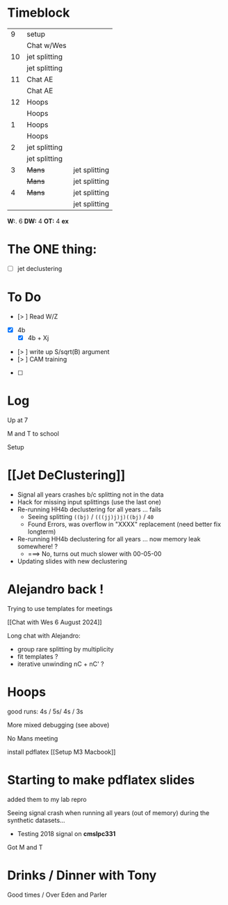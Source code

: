 # Timeblock

|     |               |               |
| --- | ------------- | ------------- |
| 9   | setup         |               |
|     | Chat w/Wes    |               |
| 10  | jet splitting |               |
|     | jet splitting |               |
| 11  | Chat AE       |               |
|     | Chat AE       |               |
| 12  | Hoops         |               |
|     | Hoops         |               |
| 1   | Hoops         |               |
|     | Hoops         |               |
| 2   | jet splitting |               |
|     | jet splitting |               |
| 3   | ~~Mans~~      | jet splitting |
|     | ~~Mans~~      | jet splitting |
| 4   | ~~Mans~~      | jet splitting |
|     |               | jet splitting |

**W:**. 6 
**DW:** 4
**OT:** 4
**ex** 

# The ONE thing: 
- [ ] jet declustering


# To Do
- [> ] Read W/Z
- [x] 4b
	 - [x] 4b + Xj
- [> ] write up S/sqrt(B) argument
- [> ] CAM training
- [ ] 


# Log

Up at 7

M and T to school

Setup

# [[Jet DeClustering]]
- Signal all years crashes b/c splitting not in the data
- Hack for missing input splittings (use the last one)
- Re-running HH4b declustering for all years ... fails
	- Seeing splitting `((bj)`  /  `(((jj)j)j)((bj)` / `40`
	- Found Errors, was overflow in "XXXX" replacement (need better fix longterm)
- Re-running HH4b declustering for all years ...  now memory leak somewhere! ?
	- ===> No, turns out much slower with 00-05-00
- Updating slides with new declustering


# Alejandro back ! 

Trying to use templates for meetings

[[Chat with Wes 6 August 2024]]

Long chat with Alejandro:
- group rare splitting by multiplicity
- fit templates ? 
- iterative unwinding  nC + nC' ?

# Hoops
good runs: 4s / 5s/ 4s / 3s

More mixed debugging (see above)

No Mans meeting

install pdflatex [[Setup M3 Macbook]]

# Starting to make pdflatex slides 
added them to my lab repro

Seeing signal crash when running all years (out of memory) during the synthetic datasets... 
- Testing 2018 signal on **cmslpc331**


Got M and T

# Drinks / Dinner with Tony
Good times / Over Eden and Parler
